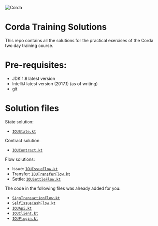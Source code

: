 ![Corda](https://www.corda.net/wp-content/uploads/2016/11/fg005_corda_b.png)

# Corda Training Solutions

This repo contains all the solutions for the practical exercises of the Corda two day 
training course. 

# Pre-requisites:
  
* JDK 1.8 latest version
* IntelliJ latest version (2017.1) (as of writing)
* git

# Solution files

State solution:

* [`IOUState.kt`](https://github.com/roger3cev/corda-training-solutions/blob/master/src/main/kotlin/net/corda/training/state/IOUState.kt)

Contract solution:

* [`IOUContract.kt`](https://github.com/roger3cev/corda-training-solutions/blob/master/src/main/kotlin/net/corda/training/contract/IOUContract.kt)

Flow solutions:

* Issue: [`IOUIssueFlow.kt`](https://github.com/roger3cev/corda-training-solutions/blob/master/src/main/kotlin/net/corda/training/flow/IOUIssueFlow.kt)
* Transfer: [`IOUTransferFlow.kt`](https://github.com/roger3cev/corda-training-solutions/blob/master/src/main/kotlin/net/corda/training/flow/IOUTransferFlow.kt)
* Settle: [`IOUSettleFlow.kt`](https://github.com/roger3cev/corda-training-solutions/blob/master/src/main/kotlin/net/corda/training/flow/IOUSettleFlow.kt)

The code in the following files was already added for you:

* [`SignTransactionFlow.kt`](https://github.com/roger3cev/corda-training-solutions/blob/master/src/main/kotlin/net/corda/training/flow/SignTransactionFlow.kt)
* [`SelfIssueCashFlow.kt`](https://github.com/roger3cev/corda-training-solutions/blob/master/src/main/kotlin/net/corda/training/flow/SelfIssueCashFlow.kt)
* [`IOUApi.kt`](https://github.com/roger3cev/corda-training-solutions/blob/master/src/main/kotlin/net/corda/training/api/IOUApi.kt)
* [`IOUClient.kt`](https://github.com/roger3cev/corda-training-solutions/blob/master/src/main/kotlin/net/corda/training/client/IOUClient.kt)
* [`IOUPlugin.kt`](https://github.com/roger3cev/corda-training-solutions/blob/master/src/main/kotlin/net/corda/training/plugin/IOUPlugin.kt)
